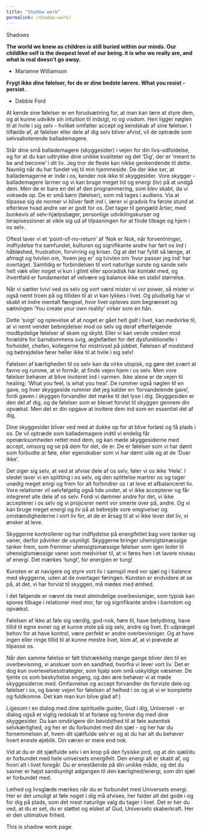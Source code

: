 ```yaml
---
title: "Shadow work"
permalink: /shadow-work/
---
```



Shadows


**The world we knew as children is still buried within our minds. Our childlike self is the deepest level of our being. it is who we really are, and what is real doesn’t go away.**
- Marianne Williamson 

**Frygt ikke dine følelser, for de er dine bedste lærere. What you resist - persist.**
- Debbie Ford

At kende sine følelser er en forudsætning for, at man kan lære at styre dem, og at kunne udvikle sin intuition til indsigt, ro og visdom. Heri ligger nøglen til at hvile i sig selv - hvilket omfatter accept og kendskab af sine følelser. 
I tilfælde af, at følelser eller dele af dig selv bliver afvist, vil de optræde som selvsaboterende ballademagere.

Står dine små ballademagere (skyggesider) i vejen for din livs-udfoldelse, og for at du kan udtrykke dine unikke kvaliteter og det ‘Dig’, der er ‘meant to be and become’ i dit liv.
Jeg tror de fleste kan nikke genkendende til dette. Navnlig når du har fundet vej til min hjemmeside. De der ikke ser, at ballademagerne er inde i os, kender nok ikke til skyggesider.  Vore skygger - ballademagere larmer og vi kan bruge meget tid og energi (liv) på at undgå dem. Men de er bare en del af den programmering, som blev skabt, da vi voksede op. De er små børn (følelser), som må tages i audiens.
Via at tilpasse sig de normer vi bliver født ind i, lærer vi gradvis fra første stund at efterleve hvad andre ser er godt for os. Det tager til gengæld årtier, med bunkevis af selv-hjælpsbøger, personlige udviklingskurser og terapisessioner at vikle sig ud af tilpasningen for at finde tilbage og hjem i os selv. 

Oftest laver vi et ‘point-of-no-return’ af ‘Nok er Nok, når forventninger, indflydelse fra samfundet, kulturen og signifikante andre har ført os ind i håbløshed, frustration, forvirring og kriser. Og at det har fyldt så længe, at afmagt og tvivlen om, ‘hvem jeg er’ og tvivlen om ‘hvor passer jeg ind’ har overtaget. Samtidig er forbindelsen til vort naturlige sunde og sande selv helt væk eller noget vi kun i glimt eller sporadisk har kontakt med, og ihvertfald er fundamentet af velvære og balance ikke en stabil størrelse.

Når vi sætter tvivl ved os selv og vort værd mister vi vor power, så mister vi også nemt troen på og tilliden til at vi kan lykkes i livet. Og pludselig har vi skabt et indre mentalt fængsel, hvor livet opleves som begrænset og sætningen ‘You create your own reality’ virker som en hån. 

Dette ‘svigt’ og oplevelse af at noget er gået helt galt i livet, kan medvirke til, at vi nemt vender bebrejdelser mod os selv og deraf efterfølgende modbydelige følelser af skam og skyld. Eller vi kan vende vreden mod forældre for barndommens svig, ægtefællen for det dysfunktionelle i forholdet, chefen, kollegerne for mistrivsel på jobbet. Følelsen af modstand og bebrejdelse fører heller ikke til at hvile i sig selv!

Følelsen af kærligheden til os selv kan da virke utopisk, og gøre det svært at favne og rumme, at vi formår, at finde vejen hjem i os selv.  Men vore følelser behøver at blive inviteret ind i varmen. Ikke alene er de vejen til healing; ‘What you feel, is what you heal’. De rummer også nøglen til en gave, og hver skyggeside rummer det jeg kalder en ‘forvandelende gave’, fordi gaven i skyggen forvandler det mørke til det lyse i dig. Skyggesiden er den del af dig, og de følelser som er blevet forvist til skyggen gennem din opvækst. Men det er din opgave at invitere dem ind som en essentiel del af dig,

Dine skyggesider bliver ved med at dukke op for at blive forløst og få plads i os. De vil optræde som ballademagere indtil vi endelig får opmærksomheden rettet mod dem, og kan møde skyggesiderne med accept, omsorg og se på dem for det, de er.  De er følelser som vi har dømt som forbudte at føle, eller egenskaber som vi har dømt ude og at de ‘Duer ikke’.

Det siger sig selv, at ved at afvise dele af os selv, føler vi os ikke ‘Hele’. I stedet laver vi en splitting i os selv, og den splittelse martrer os og tager unødig meget enrgi og frem for alt forhindrer os i at leve et afbalanceret liv.  Vore relationer vil selvfølgelig også lide under, at vi ikke accepterer og får integreret alle dele af os selv. Fordi vi dømmer andre for det, vi ikke accepterer i os selv og vi projicerer nemt vor smerte over på, andre. Og vi kan bruge meget energi og liv på at bebrejde vore omgivelser og omstændighederne i vort liv for, at de er årsag til at vi ikke lever det liv, vi ønsker at leve.

Skyggerne kontrollerer og har indflydelse på energifeltet bag vore tanker og vaner, derfor påvirker de usynligt. Skyggerne bringer uhensigtsmæssige tanker frem, som fremmer uhensigtsmæssige følelser som igen leder til uhensigtsmæssige vaner som medvirker til, at vi føres hen i et lavere niveau af energi. Det mærkes ‘tungt’, for energien er tung!

Kunsten er at navigere og styre vort liv i samspil med vor sjæl og i balance med skyggerne, uden at de overtager føringen. Kunsten er endvidere at se på, at det, vi har forvist til skyggen, må mødes med ømhed. 

I det følgende er nævnt de mest almindelige overbevisniger, som typisk kan spores tilbage i relationer med mor, far og signifikante andre i barndom og opvækst.

Følelsen af ikke at føle sig værdig, god-nok, høre til, have betydning, have tillid til egne evner og at kunne stole på sig selv, andre og livet. Et udpræget behov for at have kontrol, være perfekt er andre overbevisniger. Og at have ingen eller ringe tillid til at kunne mestre livet, kom af, at vi prøvede at tilpasse os. 

Når den samme følelse er følt tilstrækkelig mange gange bliver den til en overbevisning, vi anskuer som en sandhed, hvorfra vi lever vort liv. Det er dog kun overlevelsesstrategier, som hjalp som små uskyldige væsener. De tjente os som beskyttelse engang, og den ære behøver vi at møde skyggesiderne med. 
Omfavnelse og accept forvandler de forviste dele og følelser i os, og baner vejen for følelsen af helhed i os og at vi er komplette og fuldkomne. Det kan man kun blive glad af:)

Ligesom i en dialog med dine spirituelle guider, Gud i dig, Universet - er dialog også et vigtig redskab til at forløse og forene dig med dine skyggesider.
Du kan omdirigere din bevidsthed til at føle autentisk selvkærlighed, og her er du forbundet med din sjæl - og her har du fornemmelsen af, hvem dit sjælfulde selv er og at du har alt du behøver hvert eneste øjeblik. Din væren er mere end nok.

Vid at du er dit sjælfulde selv i en krop på den fysiske jord, og at din sjæl/du er forbundet med hele universets energifelt. Den energi alt er skabt af, og hvori alt i livet foregår. Du er enestående på din unikke måde, og det du savner er højst sandsynligt adgangen til den kærlighed/energi, som din sjæl er forbundet med. 

Lethed og livsglæde mærkes når du er forbundet med Universets energi. Her er det umuligt at føle noget i dig må afvises, her falder alt det gode i og for dig på plads, som det mest naturlige valg du tager i livet. 
Det er her du ved, at du er set, du er støttet og elsket af Gud, Universets skaberkraft. Her er den ultimative frihed.

This is shadow work page.
